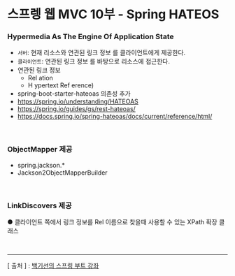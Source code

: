 스프렝 웹 MVC 10부 - Spring HATEOS
===

### Hypermedia As The Engine Of Application State
+ `서버`: 현재 리소스와 연관된 링크 정보 를 클라이언트에게 제공한다.
+ `클라이언트`: 연관된 링크 정보 를 바탕으로 리소스에 접근한다.
+ 연관된 링크 정보
  - Rel ation
  - H ypertext Ref erence)
+ spring-boot-starter-hateoas 의존성 추가
+ https://spring.io/understanding/HATEOAS
+ https://spring.io/guides/gs/rest-hateoas/
+ https://docs.spring.io/spring-hateoas/docs/current/reference/html/

<br/>

### ObjectMapper 제공
+ spring.jackson.*
+ Jackson2ObjectMapperBuilder

<br/>

### LinkDiscovers 제공
● 클라이언트 쪽에서 링크 정보를 Rel 이름으로 찾을때 사용할 수 있는 XPath 확장
클래스

<br/>

---
[ 출처 ] : [백기선의 스프링 부트 강좌](https://www.inflearn.com/course/%EC%8A%A4%ED%94%84%EB%A7%81%EB%B6%80%ED%8A%B8/)
